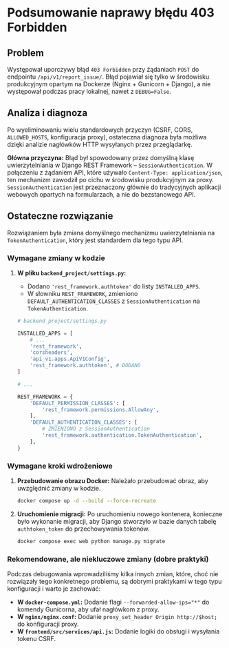 # Podsumowanie naprawy błędu 403 Forbidden

## Problem

Występował uporczywy błąd `403 Forbidden` przy żądaniach `POST` do endpointu `/api/v1/report_issue/`. Błąd pojawiał się tylko w środowisku produkcyjnym opartym na Dockerze (Nginx + Gunicorn + Django), a nie występował podczas pracy lokalnej, nawet z `DEBUG=False`.

## Analiza i diagnoza

Po wyeliminowaniu wielu standardowych przyczyn (CSRF, CORS, `ALLOWED_HOSTS`, konfiguracja proxy), ostateczna diagnoza była możliwa dzięki analizie nagłówków HTTP wysyłanych przez przeglądarkę.

**Główna przyczyna:**
Błąd był spowodowany przez domyślną klasę uwierzytelniania w Django REST Framework – `SessionAuthentication`. W połączeniu z żądaniem API, które używało `Content-Type: application/json`, ten mechanizm zawodził po cichu w środowisku produkcyjnym za proxy. `SessionAuthentication` jest przeznaczony głównie do tradycyjnych aplikacji webowych opartych na formularzach, a nie do bezstanowego API.

## Ostateczne rozwiązanie

Rozwiązaniem była zmiana domyślnego mechanizmu uwierzytelniania na `TokenAuthentication`, który jest standardem dla tego typu API.

### Wymagane zmiany w kodzie

1.  **W pliku `backend_project/settings.py`:**
    *   Dodano `'rest_framework.authtoken'` do listy `INSTALLED_APPS`.
    *   W słowniku `REST_FRAMEWORK`, zmieniono `DEFAULT_AUTHENTICATION_CLASSES` z `SessionAuthentication` na `TokenAuthentication`.

    ```python
    # backend_project/settings.py

    INSTALLED_APPS = [
        # ...
        'rest_framework',
        'corsheaders',
        'api_v1.apps.ApiV1Config',
        'rest_framework.authtoken', # DODANO
    ]

    # ...

    REST_FRAMEWORK = {
        'DEFAULT_PERMISSION_CLASSES': [
            'rest_framework.permissions.AllowAny',
        ],
        'DEFAULT_AUTHENTICATION_CLASSES': [
            # ZMIENIONO z SessionAuthentication
            'rest_framework.authentication.TokenAuthentication',
        ],
    }
    ```

### Wymagane kroki wdrożeniowe

1.  **Przebudowanie obrazu Docker:** Należało przebudować obraz, aby uwzględnić zmiany w kodzie.
    ```bash
    docker compose up -d --build --force-recreate
    ```
2.  **Uruchomienie migracji:** Po uruchomieniu nowego kontenera, konieczne było wykonanie migracji, aby Django stworzyło w bazie danych tabelę `authtoken_token` do przechowywania tokenów.
    ```bash
    docker compose exec web python manage.py migrate
    ```

### Rekomendowane, ale niekluczowe zmiany (dobre praktyki)

Podczas debugowania wprowadziliśmy kilka innych zmian, które, choć nie rozwiązały tego konkretnego problemu, są dobrymi praktykami w tego typu konfiguracji i warto je zachować:

*   **W `docker-compose.yml`:** Dodanie flagi `--forwarded-allow-ips="*"` do komendy Gunicorna, aby ufał nagłówkom z proxy.
*   **W `nginx/nginx.conf`:** Dodanie `proxy_set_header Origin http://$host;` do konfiguracji proxy.
*   **W `frontend/src/services/api.js`:** Dodanie logiki do obsługi i wysyłania tokenu CSRF.